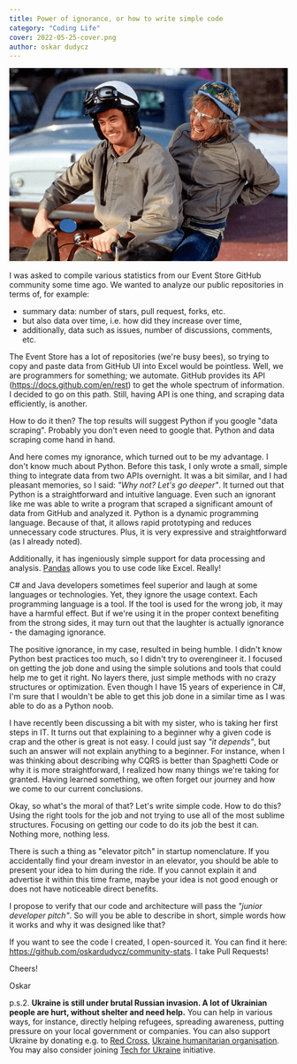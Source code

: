 ```yaml
---
title: Power of ignorance, or how to write simple code
category: "Coding Life"
cover: 2022-05-25-cover.png
author: oskar dudycz
---
```


![cover](2022-05-25-cover.png)

I was asked to compile various statistics from our Event Store GitHub community some time ago. We wanted to analyze our public repositories in terms of, for example:
- summary data: number of stars, pull request, forks, etc.
- but also data over time, i.e. how did they increase over time,
- additionally, data such as issues, number of discussions, comments, etc.

The Event Store has a lot of repositories (we're busy bees), so trying to copy and paste data from GitHub UI into Excel would be pointless. Well, we are programmers for something; we automate. GitHub provides its API (https://docs.github.com/en/rest) to get the whole spectrum of information. I decided to go on this path. Still, having API is one thing, and scraping data efficiently, is another.

How to do it then? The top results will suggest Python if you google "data scraping". Probably you don't even need to google that. Python and data scraping come hand in hand.

And here comes my ignorance, which turned out to be my advantage. I don't know much about Python. Before this task, I only wrote a small, simple thing to integrate data from two APIs overnight. It was a bit similar, and I had pleasant memories, so I said: _"Why not? Let's go deeper"_. It turned out that Python is a straightforward and intuitive language. Even such an ignorant like me was able to write a program that scraped a significant amount of data from GitHub and analyzed it. Python is a dynamic programming language. Because of that, it allows rapid prototyping and reduces unnecessary code structures. Plus, it is very expressive and straightforward (as I already noted).

Additionally, it has ingeniously simple support for data processing and analysis. [Pandas](https://pandas.pydata.org/) allows you to use code like Excel. Really!

C# and Java developers sometimes feel superior and laugh at some languages ​​or technologies. Yet, they ignore the usage context. Each programming language is a tool. If the tool is used for the wrong job, it may have a harmful effect. But if we're using it in the proper context benefiting from the strong sides, it may turn out that the laughter is actually ignorance - the damaging ignorance.

The positive ignorance, in my case, resulted in being humble. I didn't know Python best practices too much, so I didn't try to overengineer it. I focused on getting the job done and using the simple solutions and tools that could help me to get it right. No layers there, just simple methods with no crazy structures or optimization. Even though I have 15 years of experience in C#, I'm sure that I wouldn't be able to get this job done in a similar time as I was able to do as a Python noob.

I have recently been discussing a bit with my sister, who is taking her first steps in IT. It turns out that explaining to a beginner why a given code is crap and the other is great is not easy. I could just say _"it depends"_, but such an answer will not explain anything to a beginner. For instance, when I was thinking about describing why CQRS is better than Spaghetti Code or why it is more straightforward, I realized how many things we're taking for granted. Having learned something, we often forget our journey and how we come to our current conclusions.

Okay, so what's the moral of that? Let's write simple code. How to do this? Using the right tools for the job and not trying to use all of the most sublime structures. Focusing on getting our code to do its job the best it can. Nothing more, nothing less.

There is such a thing as "elevator pitch" in startup nomenclature. If you accidentally find your dream investor in an elevator, you should be able to present your idea to him during the ride. If you cannot explain it and advertise it within this time frame, maybe your idea is not good enough or does not have noticeable direct benefits.

I propose to verify that our code and architecture will pass the _"junior developer pitch"_. So will you be able to describe in short, simple words how it works and why it was designed like that?

If you want to see the code I created, I open-sourced it. You can find it here: https://github.com/oskardudycz/community-stats. I take Pull Requests!

Cheers!

Oskar

p.s.2. **Ukraine is still under brutal Russian invasion. A lot of Ukrainian people are hurt, without shelter and need help.** You can help in various ways, for instance, directly helping refugees, spreading awareness, putting pressure on your local government or companies. You can also support Ukraine by donating e.g. to [Red Cross](https://www.icrc.org/en/donate/ukraine), [Ukraine humanitarian organisation](https://savelife.in.ua/en/donate/). You may also consider joining [Tech for Ukraine](https://techtotherescue.org/tech/tech-for-ukraine) initiative.
